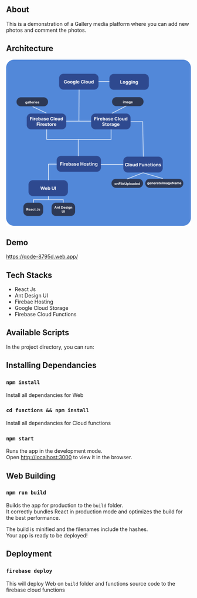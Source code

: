 
## About
This is a demonstration of a Gallery media platform where you can add new photos and comment the photos.

## Architecture

![alt text](Architecture.png)

## Demo
https://qode-8795d.web.app/

## Tech Stacks
- React Js
- Ant Design UI
- Firebae Hosting
- Google Cloud Storage
- Firebase Cloud Functions

## Available Scripts

In the project directory, you can run:

## Installing Dependancies
### `npm install`

Install all dependancies for Web

### `cd functions && npm install`

Install all dependancies for Cloud functions

### `npm start`

Runs the app in the development mode.<br />
Open [http://localhost:3000](http://localhost:3000) to view it in the browser.

## Web Building
### `npm run build`

Builds the app for production to the `build` folder.<br />
It correctly bundles React in production mode and optimizes the build for the best performance.

The build is minified and the filenames include the hashes.<br />
Your app is ready to be deployed!


## Deployment
### `firebase deploy`

This will deploy Web on `build` folder and functions source code to the firebase cloud functions